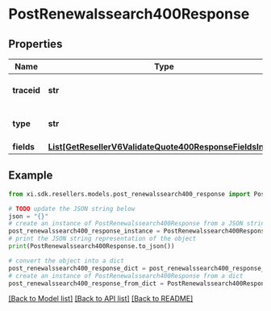 # PostRenewalssearch400Response


## Properties

Name | Type | Description | Notes
------------ | ------------- | ------------- | -------------
**traceid** | **str** | Unique Id to identify error. | [optional] 
**type** | **str** | Describes the type of the error. | [optional] 
**fields** | [**List[GetResellerV6ValidateQuote400ResponseFieldsInner]**](GetResellerV6ValidateQuote400ResponseFieldsInner.md) |  | [optional] 

## Example

```python
from xi.sdk.resellers.models.post_renewalssearch400_response import PostRenewalssearch400Response

# TODO update the JSON string below
json = "{}"
# create an instance of PostRenewalssearch400Response from a JSON string
post_renewalssearch400_response_instance = PostRenewalssearch400Response.from_json(json)
# print the JSON string representation of the object
print(PostRenewalssearch400Response.to_json())

# convert the object into a dict
post_renewalssearch400_response_dict = post_renewalssearch400_response_instance.to_dict()
# create an instance of PostRenewalssearch400Response from a dict
post_renewalssearch400_response_from_dict = PostRenewalssearch400Response.from_dict(post_renewalssearch400_response_dict)
```
[[Back to Model list]](../README.md#documentation-for-models) [[Back to API list]](../README.md#documentation-for-api-endpoints) [[Back to README]](../README.md)


